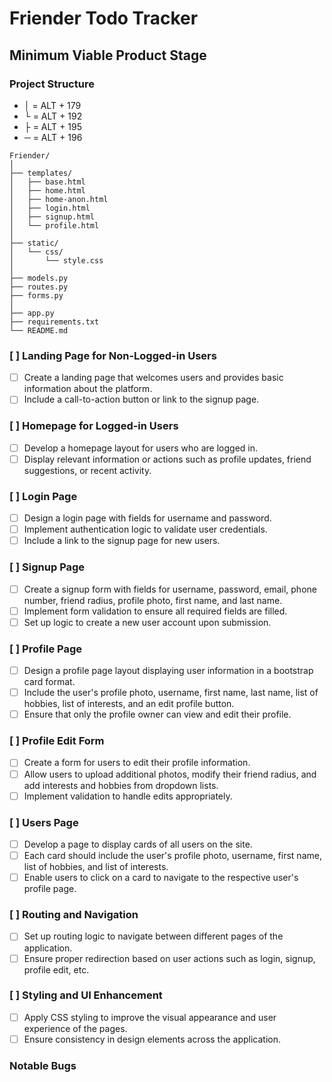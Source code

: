 # Friender Todo Tracker

## Minimum Viable Product Stage

### Project Structure

- │ = ALT + 179
- └ = ALT + 192
- ├ = ALT + 195
- ─ = ALT + 196

``` arduino
Friender/
│
├── templates/
│   ├── base.html
│   ├── home.html
│   ├── home-anon.html
│   ├── login.html
│   ├── signup.html
│   └── profile.html
│
├── static/
│   └── css/
│       └── style.css
│
├── models.py
├── routes.py
├── forms.py
│
├── app.py
├── requirements.txt
└── README.md
```

### [ ] **Landing Page for Non-Logged-in Users**

- [ ] Create a landing page that welcomes users and provides basic information about the platform.
- [ ] Include a call-to-action button or link to the signup page.

### [ ] **Homepage for Logged-in Users**

- [ ] Develop a homepage layout for users who are logged in.
- [ ] Display relevant information or actions such as profile updates, friend suggestions, or recent activity.

### [ ] **Login Page**

- [ ] Design a login page with fields for username and password.
- [ ] Implement authentication logic to validate user credentials.
- [ ] Include a link to the signup page for new users.

### [ ] **Signup Page**

- [ ] Create a signup form with fields for username, password, email, phone number, friend radius, profile photo, first name, and last name.
- [ ] Implement form validation to ensure all required fields are filled.
- [ ] Set up logic to create a new user account upon submission.

### [ ] **Profile Page**

- [ ] Design a profile page layout displaying user information in a bootstrap card format.
- [ ] Include the user's profile photo, username, first name, last name, list of hobbies, list of interests, and an edit profile button.
- [ ] Ensure that only the profile owner can view and edit their profile.

### [ ] **Profile Edit Form**

- [ ] Create a form for users to edit their profile information.
- [ ] Allow users to upload additional photos, modify their friend radius, and add interests and hobbies from dropdown lists.
- [ ] Implement validation to handle edits appropriately.

### [ ] **Users Page**

- [ ] Develop a page to display cards of all users on the site.
- [ ] Each card should include the user's profile photo, username, first name, list of hobbies, and list of interests.
- [ ] Enable users to click on a card to navigate to the respective user's profile page.

### [ ] **Routing and Navigation**

- [ ] Set up routing logic to navigate between different pages of the application.
- [ ] Ensure proper redirection based on user actions such as login, signup, profile edit, etc.

### [ ] **Styling and UI Enhancement**

- [ ] Apply CSS styling to improve the visual appearance and user experience of the pages.
- [ ] Ensure consistency in design elements across the application.

### Notable Bugs
